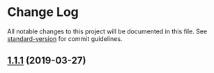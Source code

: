 # Change Log

All notable changes to this project will be documented in this file. See [standard-version](https://github.com/conventional-changelog/standard-version) for commit guidelines.

## [1.1.1](https://github.com/yinhexidashuaibi/webpack/compare/v1.1.0...v1.1.1) (2019-03-27)
